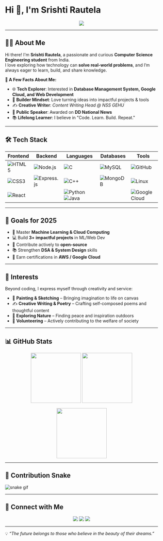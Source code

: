 
# Hi 👋, I'm Srishti Rautela  

<p align="center">
  <img src="https://readme-typing-svg.herokuapp.com?color=FF5733&width=600&height=50&lines=Computer+Science+Engineering+Student;Passionate+about+Data +Analysis+%26Google+Cloud;Open-Source+Contributor+%7C+Content+Writer;Always+Exploring+%7C+Always+Learning+🚀&center=true&vCenter=true">
</p>

---

## 👩‍💻 About Me  
Hi there! I'm **Srishti Rautela**, a passionate and curious **Computer Science Engineering student** from India.  
I love exploring how technology can **solve real-world problems**, and I’m always eager to learn, build, and share knowledge.  

**🌟 A Few Facts About Me:**  
- 🌐 **Tech Explorer**: Interested in **Database Management System, Google Cloud, and Web Development**  
- 🔧 **Builder Mindset**: Love turning ideas into impactful projects & tools  
- ✍️ **Creative Writer**: *Content Writing Head @ NSS GEHU*  
- 🎤 **Public Speaker**: Awarded on **DD National News**  
- 📚 **Lifelong Learner**: I believe in "Code. Learn. Build. Repeat."  

---

## 🛠️ Tech Stack  

| **Frontend** | **Backend** | **Languages** | **Databases** | **Tools** |
|--------------|-------------|---------------|---------------|-----------|
| ![HTML5](https://img.shields.io/badge/HTML5-E34F26?style=for-the-badge&logo=html5&logoColor=white) | ![Node.js](https://img.shields.io/badge/Node.js-339933?style=for-the-badge&logo=node.js&logoColor=white) | ![C](https://img.shields.io/badge/C-00599C?style=for-the-badge&logo=c&logoColor=white) | ![MySQL](https://img.shields.io/badge/MySQL-4479A1?style=for-the-badge&logo=mysql&logoColor=white) | ![GitHub](https://img.shields.io/badge/GitHub-181717?style=for-the-badge&logo=github&logoColor=white) |
| ![CSS3](https://img.shields.io/badge/CSS3-1572B6?style=for-the-badge&logo=css3&logoColor=white) | ![Express.js](https://img.shields.io/badge/Express.js-000000?style=for-the-badge&logo=express&logoColor=white) | ![C++](https://img.shields.io/badge/C++-00599C?style=for-the-badge&logo=cplusplus&logoColor=white) | ![MongoDB](https://img.shields.io/badge/MongoDB-47A248?style=for-the-badge&logo=mongodb&logoColor=white) | ![Linux](https://img.shields.io/badge/Linux-FCC624?style=for-the-badge&logo=linux&logoColor=black) |
| ![React](https://img.shields.io/badge/React-20232A?style=for-the-badge&logo=react&logoColor=61DAFB) |   | ![Python](https://img.shields.io/badge/Python-3776AB?style=for-the-badge&logo=python&logoColor=white) ![Java](https://img.shields.io/badge/Java-007396?style=for-the-badge&logo=java&logoColor=white) |   | ![Google Cloud](https://img.shields.io/badge/Google%20Cloud-4285F4?style=for-the-badge&logo=google-cloud&logoColor=white) |

---

## 🎯 Goals for 2025  
- 🚀 Master **Machine Learning & Cloud Computing**  
- 💻 Build **3+ impactful projects** in ML/Web Dev  
- 🤝 Contribute actively to **open-source**  
- 📚 Strengthen **DSA & System Design** skills  
- 🏅 Earn certifications in **AWS / Google Cloud**  

---

## 🏅 Interests  
Beyond coding, I express myself through creativity and service:  

- 🎨 **Painting & Sketching** – Bringing imagination to life on canvas  
- ✍️ **Creative Writing & Poetry** – Crafting self-composed poems and thoughtful content  
- 🌿 **Exploring Nature** – Finding peace and inspiration outdoors  
- 🤝 **Volunteering** – Actively contributing to the welfare of society  

---

## 📊 GitHub Stats  

<p align="center">
  <img src="https://github-readme-stats.vercel.app/api?username=srishti-rautela&show_icons=true&theme=radical" height="165">
  <img src="https://github-readme-stats.vercel.app/api/top-langs/?username=srishti-rautela&layout=compact&theme=radical" height="165">
</p>

<p align="center">
  <img src="https://github-readme-streak-stats.herokuapp.com/?user=srishti-rautela&theme=radical" height="165">
</p>

---

## 🐍 Contribution Snake  
![snake gif](https://github.com/srishti-rautela/srishti-rautela/blob/output/github-contribution-grid-snake.svg)

---

## 📱 Connect with Me  

<p align="center">
  <a href="https://www.linkedin.com/in/srishti-rautela-509aa22aa"><img src="https://img.shields.io/badge/LinkedIn-0A66C2?style=for-the-badge&logo=linkedin&logoColor=white"></a>
  <a href="mailto:rautelasrishti13@gmail.com"><img src="https://img.shields.io/badge/Gmail-D14836?style=for-the-badge&logo=gmail&logoColor=white"></a>
  <a href="https://leetcode.com/u/Srishti_267_/"><img src="https://img.shields.io/badge/LeetCode-FFA116?style=for-the-badge&logo=leetcode&logoColor=white"></a>
</p>

---

 
💡 *“The future belongs to those who believe in the beauty of their dreams.”* 

